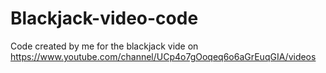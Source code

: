# Blackjack-video-code
Code created by me for the blackjack vide on https://www.youtube.com/channel/UCp4o7gOoqeq6o6aGrEuqGIA/videos 
